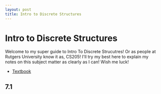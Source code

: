 ```yaml
---
layout: post
title: Intro to Discrete Structures
---
```


# Intro to Discrete Structures

Welcome to my super guide to Intro To Discrete Strucutres!  Or as people at Rutgers University know it as, CS205!  I'll try my best here to explain my notes on this subject matter as clearly as I can!  Wish me luck!

* [Textbook]()




## 7.1 
